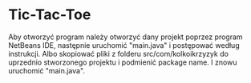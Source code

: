# Tic-Tac-Toe

  Aby otworzyć program należy otworzyć dany projekt poprzez program NetBeans IDE, następnie uruchomić "main.java" i postępować według instrukcji.
  Albo skopiować pliki z folderu src/com/kolkoikrzyzyk do uprzednio stworzonego projektu i podmienić package name. I znowu uruchomić  "main.java".
